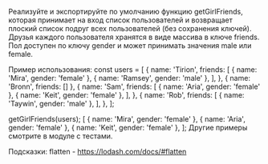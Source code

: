 Реализуйте и экспортируйте по умолчанию функцию getGirlFriends, 
которая принимает на вход список пользователей и возвращает плоский
список подруг всех пользователей (без сохранения ключей). 
Друзья каждого пользователя хранятся в виде массива в ключе friends. 
Пол доступен по ключу gender и может принимать значения male или female.

Пример использования:
const users = [
  {
    name: 'Tirion',
    friends: [
      { name: 'Mira', gender: 'female' },
      { name: 'Ramsey', gender: 'male' },
    ],
  },
  { name: 'Bronn', friends: [] },
  {
    name: 'Sam',
    friends: [
      { name: 'Aria', gender: 'female' },
      { name: 'Keit', gender: 'female' },
    ],
  },
  {
    name: 'Rob',
    friends: [
      { name: 'Taywin', gender: 'male' },
    ],
  },
];

getGirlFriends(users);
[
   { name: 'Mira', gender: 'female' },
   { name: 'Aria', gender: 'female' },
   { name: 'Keit', gender: 'female' },
];
Другие примеры смотрите в модуле с тестами.

Подсказки:
flatten - https://lodash.com/docs/#flatten